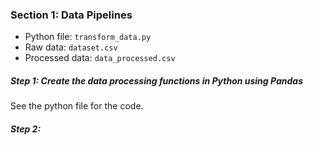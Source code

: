### Section 1: Data Pipelines

- Python file: `transform_data.py`
- Raw data: `dataset.csv`
- Processed data: `data_processed.csv`

##### Step 1: Create the data processing functions in Python using Pandas 

See the python file for the code.

##### Step 2: 

